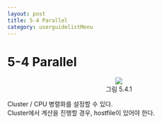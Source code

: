 ```yaml
---
layout: post
title: 5-4 Parallel
category: userguidelistMenu
---
```


# 5-4 Parallel

<p align='center'>
    <img src="https://github.com/nextfoam/baram-pages/raw/main/screenshots/userguide/5.4.1.png"><br>
    그림 5.4.1
</p>

Cluster / CPU 병렬화를 설정할 수 있다. <br>
Cluster에서 계산을 진행할 경우, hostfile이 있어야 한다.<br>